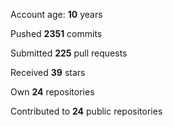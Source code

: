 Account age: **10** years

Pushed **2351** commits

Submitted **225** pull requests

Received **39** stars

Own **24** repositories

Contributed to **24** public repositories
